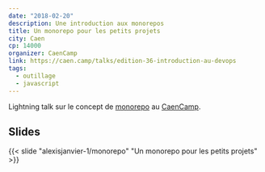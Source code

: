 ```yaml
---
date: "2018-02-20"
description: Une introduction aux monorepos
title: Un monorepo pour les petits projets
city: Caen
cp: 14000
organizer: CaenCamp
link: https://caen.camp/talks/edition-36-introduction-au-devops
tags:
  - outillage
  - javascript
---
```


Lightning talk sur le concept de [monorepo](https://en.wikipedia.org/wiki/Monorepo) au [CaenCamp](https://caen.camp/talks/edition-36-introduction-au-devops).   

## Slides

{{< slide "alexisjanvier-1/monorepo" "Un monorepo pour les petits projets" >}}
